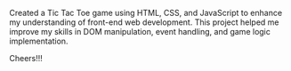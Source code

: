 Created a Tic Tac Toe game using HTML, CSS, and JavaScript to enhance my understanding of front-end web development. This project helped me improve my skills in DOM manipulation, event handling, and game logic implementation.

Cheers!!!
